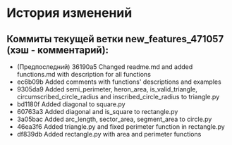 # История изменений

## Коммиты текущей ветки new_features_471057 (хэш - комментарий):

* (Предпоследний) 36190a5 Changed readme.md and added functions.md with description for all functions
* ec6b09b Added comments with functions' descriptions and examples
* 9305da9 Added semi_perimeter, heron_area, is_valid_triangle, circumscribed_circle_radius and inscribed_circle_radius  to triangle.py
* bd1180f Added diagonal to square.py
* 60763a3 Added diagonal and is_square to rectangle.py
* 3a05bac Added arc_length, sector_area, segment_area to circle.py
* 46ea3f6 Added triangle.py and fixed perimeter function in rectangle.py
* df839db Added rectangle.py with area and perimeter functions

